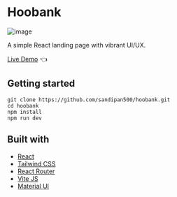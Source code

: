 # Hoobank

![image](https://github.com/sandipan500/landing_page/assets/104856187/232ac229-7c72-4d8c-b46e-7aeb114bb4c0)

A simple React landing page with vibrant UI/UX.

[Live Demo](https://hoobank-gz24b5bku-sandipan500.vercel.app/) :point_left:

## Getting started

```
git clone https://github.com/sandipan500/hoobank.git
cd hoobank
npm install
npm run dev
```

## Built with

- [React](https://reactjs.org/)
- [Tailwind CSS](https://tailwindcss.com/)
- [React Router](https://reactrouter.com/)
- [Vite JS](https://vitejs.dev/)
- [Material UI](https://mui.com/)
